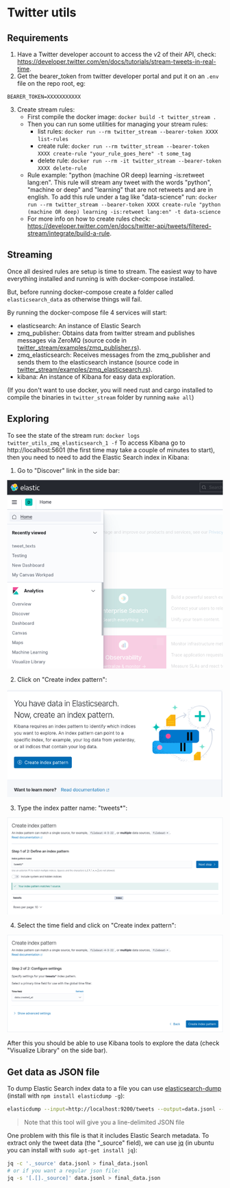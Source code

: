 # Twitter utils

## Requirements
1. Have a Twitter developer account to access the v2 of their API, check: https://developer.twitter.com/en/docs/tutorials/stream-tweets-in-real-time.
2. Get the bearer_token from twitter developer portal and put it on an `.env` file on the repo root, eg:
```
BEARER_TOKEN=XXXXXXXXXXX
```
3. Create stream rules:
   - First compile the docker image: `docker build -t twitter_stream .`
   - Then you can run some utilities for managing your stream rules:
     - list rules: `docker run --rm twitter_stream --bearer-token XXXX list-rules`
     - create rule: `docker run --rm twitter_stream --bearer-token XXXX create-rule "your_rule_goes_here" -t some_tag`
     - delete rule: `docker run --rm -it twitter_stream --bearer-token XXXX delete-rule`
   - Rule example: "python (machine OR deep) learning -is:retweet lang:en". This rule will stream any tweet with the words "python", "machine or deep" and "learning" that are not retweets and are in english. To add this rule under a tag like "data-science" run: `docker run --rm twitter_stream --bearer-token XXXX create-rule "python (machine OR deep) learning -is:retweet lang:en" -t data-science`
   - For more info on how to create rules check: https://developer.twitter.com/en/docs/twitter-api/tweets/filtered-stream/integrate/build-a-rule.


## Streaming

Once all desired rules are setup is time to stream. The easiest way to have everything installed and running is with docker-compose installed.

But, before running docker-compose create a folder called `elasticsearch_data` as otherwise things will fail.

By running the docker-compose file 4 services will start:
- elasticsearch: An instance of Elastic Search
- zmq_publisher: Obtains data from twitter stream and publishes messages via ZeroMQ (source code in [twitter_stream/examples/zmq_publisher.rs](twitter_stream/examples/zmq_publisher.rs)).
- zmq_elasticsearch: Receives messages from the zmq_publisher and sends them to the elasticsearch instance (source code in [twitter_stream/examples/zmq_elasticsearch.rs](twitter_stream/examples/zmq_elasticsearch.rs)).
- kibana: An instance of Kibana for easy data exploration.

(If you don't want to use docker, you will need rust and cargo installed to compile the binaries in `twitter_stream` folder by running `make all`)

## Exploring

To see the state of the stream run: `docker logs twitter_utils_zmq_elasticsearch_1 -f`
To access Kibana go to http://localhost:5601 (the first time may take a couple of minutes to start), then you need to need to add the Elastic Search index in Kibana:

1. Go to "Discover" link in the side bar:

![Step1](imgs/1_discover.png)

2. Click on "Create index pattern":

![Step2](imgs/2_create-index.png)

3. Type the index patter name: "tweets*":

![Step3](imgs/3_define_index.png)

4. Select the time field and click on "Create index pattern":

![Step4](imgs/4_select-time-field.png)

After this you should be able to use Kibana tools to explore the data (check "Visualize Library" on the side bar).

## Get data as JSON file

To dump Elastic Search index data to a file you can use [elasticsearch-dump](https://github.com/elasticsearch-dump/elasticsearch-dump) (install with `npm install elasticdump -g`):
```bash
elasticdump --input=http://localhost:9200/tweets --output=data.jsonl --type=data --limit=5000
``` 
> Note that this tool will give you a line-delimited JSON file

One problem with this file is that it includes Elastic Search metadata.
To extract only the tweet data (the "_source" field), we can use [jq](https://stedolan.github.io/jq/) (in ubuntu you can install with `sudo apt-get install jq`):
```bash
jq -c '._source' data.jsonl > final_data.jsonl
# or if you want a regular json file:
jq -s '[.[]._source]' data.jsonl > final_data.json
```
